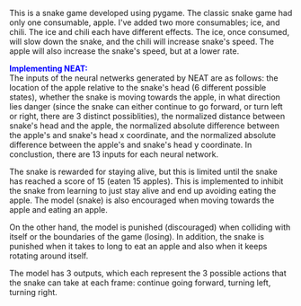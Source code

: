 This is a snake game developed using pygame. The classic snake game had only one consumable, apple. I've added two more consumables; ice, and chili.
The ice and chili each have different effects. The ice, once consumed, will slow down the snake, and the chili will increase snake's speed.
The apple will also increase the snake's speed, but at a lower rate.  

<span style="color:blue">**Implementing NEAT:**</span>  
The inputs of the neural netwerks generated by NEAT are as follows: the location of the apple relative to the snake's head (6 different possible states), whether the snake is moving towards the apple, in what direction lies danger (since the snake can either continue to go forward, or turn left or right, there are 3 distinct possiblities), the normalized distance between snake's head and the apple, the normalized absolute difference between the apple's and snake's head x coordinate, and the normalized absolute difference between the apple's and snake's head y coordinate. In conclustion, there are 13 inputs for each neural network.  

The snake is rewarded for staying alive, but this is limited until the snake has reached a score of 15 (eaten 15 apples). This is implemented to inhibit the snake from learning to just stay alive and end up avoiding eating the apple. The model (snake) is also encouraged when moving towards the apple and eating an apple.  

On the other hand, the model is punished (discouraged) when colliding with itself or the boundaries of the game (losing). In addition, the snake is punished when it takes to long to eat an apple and also when it keeps rotating around itself.  

The model has 3 outputs, which each represent the 3 possible actions that the snake can take at each frame: continue going forward, turning left, turning right.
